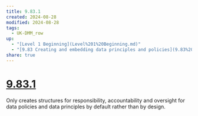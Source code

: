 ```yaml
---
title: 9.83.1
created: 2024-08-28
modified: 2024-08-28
tags:
  - UK-DMM_row
up:
  - "[Level 1 Beginning](Level%201%20Beginning.md)"
  - "[9.83 Creating and embedding data principles and policies](9.83%20Creating%20and%20embedding%20data%20principles%20and%20policies.md)"
share: true
---
```

# [9.83.1](9.83.1.md)

Only creates structures for responsibility, accountability and oversight for data policies and data principles by default rather than by design.
